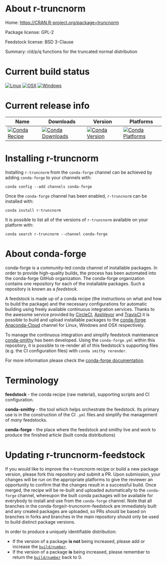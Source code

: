 About r-truncnorm
=================

Home: https://CRAN.R-project.org/package=truncnorm

Package license: GPL-2

Feedstock license: BSD 3-Clause

Summary: r/d/p/q functions for the truncated normal distribution



Current build status
====================

[![Linux](https://img.shields.io/circleci/project/github/conda-forge/r-truncnorm-feedstock/master.svg?label=Linux)](https://circleci.com/gh/conda-forge/r-truncnorm-feedstock)
[![OSX](https://img.shields.io/travis/conda-forge/r-truncnorm-feedstock/master.svg?label=macOS)](https://travis-ci.org/conda-forge/r-truncnorm-feedstock)
[![Windows](https://img.shields.io/appveyor/ci/conda-forge/r-truncnorm-feedstock/master.svg?label=Windows)](https://ci.appveyor.com/project/conda-forge/r-truncnorm-feedstock/branch/master)

Current release info
====================

| Name | Downloads | Version | Platforms |
| --- | --- | --- | --- |
| [![Conda Recipe](https://img.shields.io/badge/recipe-r--truncnorm-green.svg)](https://anaconda.org/conda-forge/r-truncnorm) | [![Conda Downloads](https://img.shields.io/conda/dn/conda-forge/r-truncnorm.svg)](https://anaconda.org/conda-forge/r-truncnorm) | [![Conda Version](https://img.shields.io/conda/vn/conda-forge/r-truncnorm.svg)](https://anaconda.org/conda-forge/r-truncnorm) | [![Conda Platforms](https://img.shields.io/conda/pn/conda-forge/r-truncnorm.svg)](https://anaconda.org/conda-forge/r-truncnorm) |

Installing r-truncnorm
======================

Installing `r-truncnorm` from the `conda-forge` channel can be achieved by adding `conda-forge` to your channels with:

```
conda config --add channels conda-forge
```

Once the `conda-forge` channel has been enabled, `r-truncnorm` can be installed with:

```
conda install r-truncnorm
```

It is possible to list all of the versions of `r-truncnorm` available on your platform with:

```
conda search r-truncnorm --channel conda-forge
```


About conda-forge
=================

conda-forge is a community-led conda channel of installable packages.
In order to provide high-quality builds, the process has been automated into the
conda-forge GitHub organization. The conda-forge organization contains one repository
for each of the installable packages. Such a repository is known as a *feedstock*.

A feedstock is made up of a conda recipe (the instructions on what and how to build
the package) and the necessary configurations for automatic building using freely
available continuous integration services. Thanks to the awesome service provided by
[CircleCI](https://circleci.com/), [AppVeyor](http://www.appveyor.com/)
and [TravisCI](https://travis-ci.org/) it is possible to build and upload installable
packages to the [conda-forge](https://anaconda.org/conda-forge)
[Anaconda-Cloud](http://docs.anaconda.org/) channel for Linux, Windows and OSX respectively.

To manage the continuous integration and simplify feedstock maintenance
[conda-smithy](http://github.com/conda-forge/conda-smithy) has been developed.
Using the ``conda-forge.yml`` within this repository, it is possible to re-render all of
this feedstock's supporting files (e.g. the CI configuration files) with ``conda smithy rerender``.

For more information please check the [conda-forge documentation](https://conda-forge.org/docs/).

Terminology
===========

**feedstock** - the conda recipe (raw material), supporting scripts and CI configuration.

**conda-smithy** - the tool which helps orchestrate the feedstock.
                   Its primary use is in the construction of the CI ``.yml`` files
                   and simplify the management of *many* feedstocks.

**conda-forge** - the place where the feedstock and smithy live and work to
                  produce the finished article (built conda distributions)


Updating r-truncnorm-feedstock
==============================

If you would like to improve the r-truncnorm recipe or build a new
package version, please fork this repository and submit a PR. Upon submission,
your changes will be run on the appropriate platforms to give the reviewer an
opportunity to confirm that the changes result in a successful build. Once
merged, the recipe will be re-built and uploaded automatically to the
`conda-forge` channel, whereupon the built conda packages will be available for
everybody to install and use from the `conda-forge` channel.
Note that all branches in the conda-forge/r-truncnorm-feedstock are
immediately built and any created packages are uploaded, so PRs should be based
on branches in forks and branches in the main repository should only be used to
build distinct package versions.

In order to produce a uniquely identifiable distribution:
 * If the version of a package **is not** being increased, please add or increase
   the [``build/number``](http://conda.pydata.org/docs/building/meta-yaml.html#build-number-and-string).
 * If the version of a package **is** being increased, please remember to return
   the [``build/number``](http://conda.pydata.org/docs/building/meta-yaml.html#build-number-and-string)
   back to 0.
